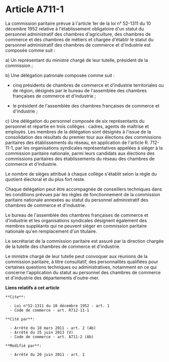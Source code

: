 # Article A711-1

La commission paritaire prévue à l'article 1er de la loi n° 52-1311 du 10 décembre 1952 relative à l'établissement
obligatoire d'un statut du personnel administratif des chambres d'agriculture, des chambres de commerce et des chambres de
métiers et chargée d'établir le statut du personnel administratif des chambres de commerce et d'industrie est composée comme
suit : 

a) Un représentant du ministre chargé de leur tutelle, président de la commission ; 

b) Une délégation patronale composée comme suit :

- cinq présidents de chambres de commerce et d'industrie territoriales ou de région, désignés par le bureau de l'assemblée
des chambres françaises de commerce et d'industrie ;

- le président de l'assemblée des chambres françaises de commerce et d'industrie ; 

c) Une délégation du personnel composée de six représentants du personnel et répartie en trois collèges : cadres, agents de
maîtrise et employés. Les membres de la délégation sont désignés à l'issue de la consolidation des résultats du premier tour
aux élections des commissions paritaires des établissements du réseau, en application de l'article R. 712-11-1, par les
organisations syndicales représentatives appelées à siéger à la commission paritaire nationale, parmi leurs candidats aux
élections des commissions paritaires des établissements du réseau des chambres de commerce et d'industrie. 

Le nombre de sièges attribué à chaque collège s'établit selon la règle du quotient électoral et du plus fort reste. 

Chaque délégation peut être accompagnée de conseillers techniques dans les conditions prévues par les règles de
fonctionnement de la commission paritaire nationale annexées au statut du personnel administratif des chambres de commerce et
d'industrie. 

Le bureau de l'assemblée des chambres françaises de commerce et d'industrie et les organisations syndicales désignent
également des membres suppléants qui ne peuvent siéger en commission paritaire nationale qu'en remplacement d'un titulaire. 

Le secrétariat de la commission paritaire est assuré par la direction chargée de la tutelle des chambres de commerce et
d'industrie. 

Le ministre chargé de leur tutelle peut convoquer aux réunions de la commission paritaire, à titre consultatif, des
personnalités qualifiées pour certaines questions techniques ou administratives, notamment en ce qui concerne l'application
du statut au personnel des chambres de commerce et d'industrie des départements d'outre-mer.

**Liens relatifs à cet article**

	**Cite**:

	  - Loi n°52-1311 du 10 décembre 1952 - art. 1
	  - Code de commerce - art. R712-11-1

	**Cité par**:

	  - Arrêté du 18 mars 2011 - art. 2 (Ab)
	  - Arrêté du 25 juin 2013 (V)
	  - Code de commerce - art. A711-2 (Ab)

	**Modifié par**:

	  - Arrêté du 20 juin 2011 - art. 1
